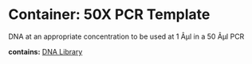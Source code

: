 # Container: 50X PCR Template

DNA at an appropriate concentration to be used at 1 Âµl in a 50 Âµl PCR

  **contains:** <a href='#' onclick='easy_select("Sample Types", "DNA Library")'>DNA Library</a>

